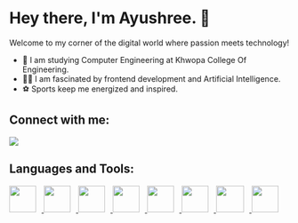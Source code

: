 # Hey there, I'm Ayushree. 👋

Welcome to my corner of the digital world where passion meets technology!

- 🌌 I am studying Computer Engineering at Khwopa College Of Engineering.
- 👨‍💻 I am fascinated by frontend development and Artificial Intelligence.
- ⚽ Sports keep me energized and inspired.

## Connect with me:
[<img src="https://img.icons8.com/fluent/48/000000/linkedin.png"/>](https://np.linkedin.com/in/ayushree-kharel-754782188)

## Languages and Tools:

<!-- <p float="left">
    <img src="https://img.icons8.com/color/48/000000/visual-studio-code-2019.png" width="48" height="48" style="margin-right: 10px;">
    <img src="https://img.icons8.com/color/48/000000/html-5.png" width="48" height="48" style="margin-right: 10px;">
    <img src="https://img.icons8.com/color/48/000000/css3.png" width="48" height="48" style="margin-right: 10px;">
    <img src="https://img.icons8.com/color/48/000000/c-programming.png" width="48" height="48" style="margin-right: 10px;">
    <img src="https://img.icons8.com/color/48/000000/c-plus-plus-logo.png" width="48" height="48" style="margin-right: 10px;">
    <img src="https://img.icons8.com/color/48/000000/python.png" width="48" height="48" style="margin-right: 10px;">
    <img src="https://img.icons8.com/color/48/000000/jupyter.png" width="50" height="48" style="margin-right: 10px;">
    <img src="https://img.icons8.com/color/48/000000/overleaf.png" width="48" height="48">
</p> -->


<p float="left">
    <a href="https://code.visualstudio.com/" target="_blank">
        <img src="https://img.icons8.com/color/48/000000/visual-studio-code-2019.png" width="48" height="48" style="margin-right: 10px;">
    </a>
    <a href="https://developer.mozilla.org/en-US/docs/Web/Guide/HTML/HTML5" target="_blank">
        <img src="https://img.icons8.com/color/48/000000/html-5.png" width="48" height="48" style="margin-right: 10px;">
    </a>
    <a href="https://developer.mozilla.org/en-US/docs/Web/CSS" target="_blank">
        <img src="https://img.icons8.com/color/48/000000/css3.png" width="48" height="48" style="margin-right: 10px;">
    </a>
    <a href="https://devdocs.io/c/" target="_blank">
        <img src="https://img.icons8.com/color/48/000000/c-programming.png" width="48" height="48" style="margin-right: 10px;">
    </a>
    <a href="https://isocpp.org/" target="_blank">
        <img src="https://img.icons8.com/color/48/000000/c-plus-plus-logo.png" width="48" height="48" style="margin-right: 10px;">
    </a>
    <a href="https://www.python.org/" target="_blank">
        <img src="https://img.icons8.com/color/48/000000/python.png" width="48" height="48" style="margin-right: 10px;">
    </a>
    <a href="https://jupyter.org/" target="_blank">
        <img src="https://upload.wikimedia.org/wikipedia/commons/thumb/3/38/Jupyter_logo.svg/50px-Jupyter_logo.svg.png" width="50" height="48" style="margin-right: 10px;">
    </a>
    <a href="https://www.overleaf.com/" target="_blank">
        <img src="https://upload.wikimedia.org/wikipedia/commons/thumb/9/92/Overleaf_logo.svg/50px-Overleaf_logo.svg.png" width="48" height="48">  
    </a>
</p>